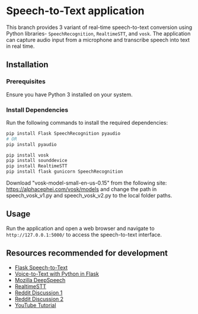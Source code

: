 # Speech-to-Text application

This branch provides 3 variant of real-time speech-to-text conversion using Python libraries- `SpeechRecognition`, `RealtimeSTT`, and `vosk`. The application can capture audio input from a microphone and transcribe speech into text in real time.

## Installation

### Prerequisites
Ensure you have Python 3 installed on your system. 

### Install Dependencies
Run the following commands to install the required dependencies:

```sh
pip install Flask SpeechRecognition pyaudio
# OR
pip install pyaudio

pip install vosk
pip install sounddevice
pip install RealtimeSTT
pip install flask gunicorn SpeechRecognition
```

Download "vosk-model-small-en-us-0.15" from the following site:
https://alphacephei.com/vosk/models
and change the path in speech_vosk_v1.py and speech_vosk_v2.py to the local folder paths.

## Usage
Run the application and open a web browser and navigate to `http://127.0.0.1:5000/` to access the speech-to-text interface.

## Resources recommended for development

- [Flask Speech-to-Text](https://github.com/Vatsalparsaniya/Flask-speech-to-text)
- [Voice-to-Text with Python in Flask](https://github.com/ruslanmv/Voice-to-text-with-Python-in-Flask)
- [Mozilla DeepSpeech](https://github.com/mozilla/DeepSpeech)
- [RealtimeSTT](https://github.com/KoljaB/RealtimeSTT)
- [Reddit Discussion 1](https://www.reddit.com/r/Python/comments/170iwzc/i_developed_a_realtime_speech_to_text_library/)
- [Reddit Discussion 2](https://www.reddit.com/r/MachineLearning/comments/1ifbd48/dwhat_is_the_best_speech_recognition_model_now/)
- [YouTube Tutorial](https://www.youtube.com/watch?v=eykWtp-Bt8A)
